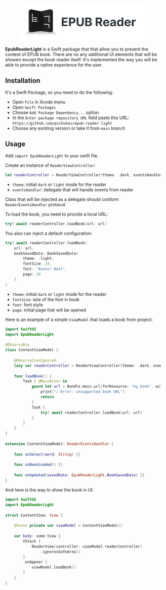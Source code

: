 <div align="center">
  <img width="400" src="https://raw.githubusercontent.com/pichukov/PublicAssets/master/EpubReader/EpubReaderLogo.png">
</div>

**EpubReaderLight** is a Swift package that that allow you to present the content of EPUB book. There are no any additional UI elements that will be showen except the book reader itself. It's implemented the way you will be able to provide a native experience for the user.

## Installation

It's a Swift Package, so you need to do the following:

- Open `File` in Xcode menu
- Open `Swift Packages`
- Choose `Add Package Dependency...` option
- In the `Enter package repository URL` field paste this URL: `https://github.com/pichukov/epub-reader-light`
- Choose any existing version or take it from `main` branch

## Usage

Add `import EpubReaderLight` to your swift file.

Create an instance of `ReaderViewController`:

```swift
let readerController = ReaderViewController(theme: .dark, eventsHandler: self)
```

- `theme`: initial `dark` or `light` mode for the reader
- `eventsHandler`: delegate that will handle events from reader

Class that will be injected as a delegate should conform `ReaderEventsHandler` protocol.

To load the book, you need to provide a local URL:

```swift
try? await readerController.loadBook(url: url)
```

You also can inject a default configuration:

```swift
try? await readerController.loadBook(
    url: url,
    bookSavedData: BookSavedData(
        theme: .light,
        fontSize: 24,
        font: "Avenir Next",
        page: 10
    )
)
```

- `theme`: initial `dark` or `light` mode for the reader
- `fontSize`: size of the font in book
- `font`: font style
- `page`: initial page that will be opened

Here is an example of a simple `ViewModel` that loads a book from project:

```swift
import SwiftUI
import EpubReaderLight

@Observable
class ContentViewModel {

    @ObservationIgnored
    lazy var readerController = ReaderViewController(theme: .dark, eventsHandler: self)

    func loadBook() {
        Task { @MainActor in
            guard let url = Bundle.main.url(forResource: "my_book", withExtension: "epub") else {
                print("⚠️ Error: unsupported book URL")
                return
            }
            Task {
                try? await readerController.loadBook(url: url)
            }
        }
    }
}

extension ContentViewModel: ReaderEventsHandler {
    
    func onSelect(word: String) {}
    
    func onBookLoaded() {}
    
    func onUpdated(savedData: EpubReaderLight.BookSavedData) {}
}
```

And here is the way to show the book in UI:

```swift
import SwiftUI
import EpubReaderLight

struct ContentView: View {

    @State private var viewModel = ContentViewModel()

    var body: some View {
        VStack {
            ReaderView(controller: viewModel.readerController)
                .ignoresSafeArea()
        }
        .onAppear {
            viewModel.loadBook()
        }
    }
}
```
